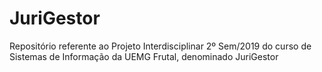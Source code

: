 # JuriGestor
Repositório referente ao Projeto Interdisciplinar 2º Sem/2019 do curso de Sistemas de Informação da UEMG Frutal, denominado JuriGestor
